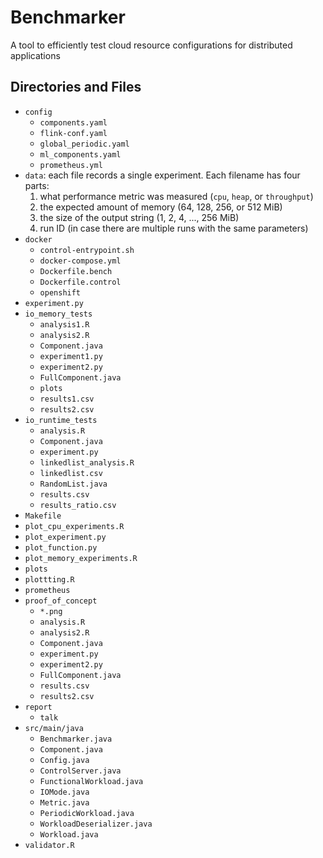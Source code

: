 # Benchmarker
A tool to efficiently test cloud resource configurations for distributed applications

## Directories and Files
* `config`
  * `components.yaml`
  * `flink-conf.yaml`
  * `global_periodic.yaml`
  * `ml_components.yaml`
  * `prometheus.yml`
* `data`: each file records a single experiment. Each filename has four parts:
  1. what performance metric was measured (`cpu`, `heap`, or `throughput`)
  2. the expected amount of memory (64, 128, 256, or 512 MiB)
  3. the size of the output string (1, 2, 4, ..., 256 MiB)
  4. run ID (in case there are multiple runs with the same parameters)
* `docker`
  * `control-entrypoint.sh`
  * `docker-compose.yml`
  * `Dockerfile.bench`
  * `Dockerfile.control`
  * `openshift`
* `experiment.py`
* `io_memory_tests`
  * `analysis1.R`
  * `analysis2.R`
  * `Component.java`
  * `experiment1.py`
  * `experiment2.py`
  * `FullComponent.java`
  * `plots`
  * `results1.csv`
  * `results2.csv`
* `io_runtime_tests`
  * `analysis.R`
  * `Component.java`
  * `experiment.py`
  * `linkedlist_analysis.R`
  * `linkedlist.csv`
  * `RandomList.java`
  * `results.csv`
  * `results_ratio.csv`
* `Makefile`
* `plot_cpu_experiments.R`
* `plot_experiment.py`
* `plot_function.py`
* `plot_memory_experiments.R`
* `plots`
* `plottting.R`
* `prometheus`
* `proof_of_concept`
  * `*.png`
  * `analysis.R`
  * `analysis2.R`
  * `Component.java`
  * `experiment.py`
  * `experiment2.py`
  * `FullComponent.java`
  * `results.csv`
  * `results2.csv`
* `report`
  * `talk`
* `src/main/java`
  * `Benchmarker.java`
  * `Component.java`
  * `Config.java`
  * `ControlServer.java`
  * `FunctionalWorkload.java`
  * `IOMode.java`
  * `Metric.java`
  * `PeriodicWorkload.java`
  * `WorkloadDeserializer.java`
  * `Workload.java`
* `validator.R`
